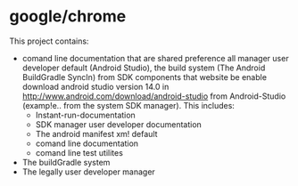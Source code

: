 google/chrome
==========

This project contains:
 * comand line documentation that are shared preference all manager user developer default (Android Studio), the
   build system (The Android BuildGradle SyncIn) from SDK components that website be
   enable download android studio version 14.0 in http://www.android.com/download/android-studio from Android-Studio (examp!e.. from the system SDK manager). This
   includes:
     * Instant-run-documentation
     * SDK manager user developer documentation
     * The android manifest xm! default
     * comand line documentation
     * comand line test utilites
 * The buildGradle system
 * The legally user developer manager

